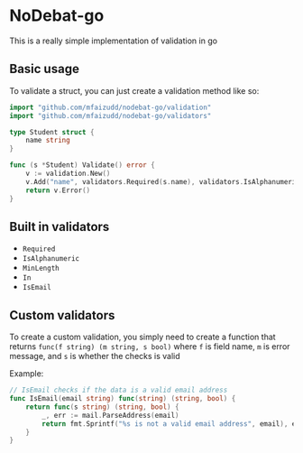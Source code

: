 # NoDebat-go

This is a really simple implementation of validation in go

## Basic usage

To validate a struct, you can just create a validation method like so:
```go
import "github.com/mfaizudd/nodebat-go/validation"
import "github.com/mfaizudd/nodebat-go/validators"

type Student struct {
    name string
}

func (s *Student) Validate() error {
    v := validation.New()
    v.Add("name", validators.Required(s.name), validators.IsAlphanumeric(s.name))
    return v.Error()
}
```

## Built in validators
- `Required`
- `IsAlphanumeric`
- `MinLength`
- `In`
- `IsEmail`

## Custom validators
To create a custom validation, you simply need to create a function that 
returns `func(f string) (m string, s bool)` where `f` is field name, `m`
is error message, and `s` is whether the checks is valid

Example: 
```go
// IsEmail checks if the data is a valid email address
func IsEmail(email string) func(string) (string, bool) {
	return func(s string) (string, bool) {
		_, err := mail.ParseAddress(email)
		return fmt.Sprintf("%s is not a valid email address", email), err == nil
	}
}
```
